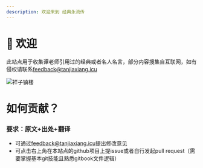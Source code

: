 ```yaml
---
description: 欢迎来到 经典永流传
---
```


# 👋 欢迎

此站点用于收集谭老师引用过的经典或者名人名言，部分内容搜集自互联网，如有侵权请联系[feedback@tanjiaxiang.icu](mailto:feedback@tanjiaxiang.icu)

![祥子镇楼](https://tanjiaxiang.icu/skin/images/tjx.png)

# 如何贡献？

### 要求：原文+出处+翻译

- 可通过[feedback@tanjiaxiang.icu](mailto:feedback@tanjiaxiang.icu)提出修改意见
- 可点击右上角在本站点的github项目上提issue或者自行发起pull request（需要掌握基本git技能且熟悉gitbook文件逻辑）
